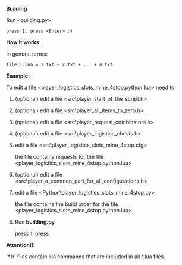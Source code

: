 
**Building**

Run <building.py>

	press 1, press <Enter> :)

**How it works.**

In general terms:

	file_1.lua = 1.txt + 2.txt + ... + n.txt

**Example:**

To edit a file <player_logistics_slots_mine_4stop.python.lua> need to:

1. (optional) edit a file <src\player_start_of_the_script.h>
2. (optional) edit a file <src\player_all_items_to_zero.h>
3. (optional) edit a file <src\player_request_combinators.h>
4. (optional) edit a file <src\player_logistics_chests.h>
5. edit a file <src\player_logistics_slots_mine_4stop.cfg>
	
	the file contains requests for the file <player_logistics_slots_mine_4stop.python.lua>
6. (optional) edit a file <src\player_a_common_part_for_all_configurations.h>
7. edit a file <Python\player_logistics_slots_mine_4stop.py>
	
	the file contains the build order for the file <player_logistics_slots_mine_4stop.python.lua>
8. Run **building.py**
	
	press 1, press <Enter>


**Attention!!!**

'*.h' files contain lua commands that are included in all *.lua files.





	
